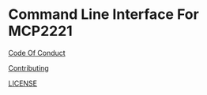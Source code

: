 # Command Line Interface For MCP2221

[Code Of Conduct](./CODE_OF_CONDUCT.md)

[Contributing](./CONTRIBUTING.md)

[LICENSE](./LICENSE.md)
